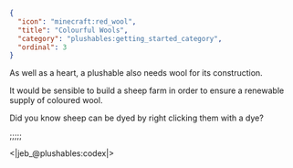 ```json
{
  "icon": "minecraft:red_wool",
  "title": "Colourful Wools",
  "category": "plushables:getting_started_category",
  "ordinal": 3
}
```

As well as a heart, a plushable also needs wool for its construction.


It would be sensible to build a sheep farm in order to ensure a renewable supply of coloured wool.


Did you know sheep can be dyed by right clicking them with a dye?

;;;;;

<|jeb_@plushables:codex|>
